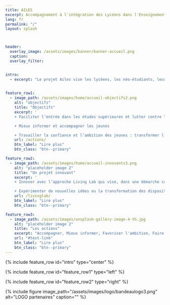 ```yaml
---
title: AILES
excerpt: Accompagnement à l'intégration des Lycéens dans l'Enseignement Supérieur (AILES)
lang: fr
permalink: "/"
layout: splash



header:
  overlay_image: /assets/images/banner/banner-accueil.png
  caption: 
  overlay_filter: 


intro: 
  - excerpt: "Le projet Ailes vise les lycéens, les néo-étudiants, leurs familles, mais aussi l’ensemble des acteurs de l’éducation et de l’orientation. Il associe trois Universités (Université de Reims Champagne-Ardenne, Université de Lorraine, Université de technologie de Troyes) et deux Rectorats (Nancy-Metz et Reims). Il s’agit d’une opération soutenue par l’Etat dans le cadre de l’action « Territoires d’innovation pédagogique » du programme d’investissement d’avenir, opéré par la Caisse des Dépôts."
 

feature_row1:
  - image_path: /assets/images/home/accueil-objectifs2.png
    alt: "objectifs"
    title: "Objectifs"
    excerpt: '
    + Faciliter l’entrée dans les études supérieures et lutter contre l’autocensure.

    + Mieux informer et accompagner les jeunes

    + Travailler la confiance et l’ambition des jeunes : transformer l’écosystème dans lequel ils évoluent'
    url: /actions/
    btn_label: "Lire plus"
    btn_class: "btn--primary"

feature_row2:
  - image_path: /assets/images/home/accueil-innovants3.png
    alt: "placeholder image 2"
    title: "Un projet innovant"
    excerpt: '
    + Innover avec l’approche Living Lab qui vise, dans une démarche collaborative, à construire, avec l’ensemble des acteurs, une compréhension partagée des problèmes et des solutions dans les territoires.

    + Expérimenter de nouvelles idées ou la transformation des dispositifs existants. Le projet Ailes repose sur une démarche itérative permettant de faire constamment évoluer les dispositifs afin de toujours mieux répondre aux problématiques rencontrés par les lycéens. Il est adossé à une évaluation scientifique menée par un laboratoire de recherche totalement partie prenante du projet. '
    url: /livinglab/
    btn_label: "Lire plus"
    btn_class: "btn--primary"

feature_row3:
  - image_path: /assets/images/unsplash-gallery-image-4-th.jpg
    alt: "placeholder image 2"
    title: "Les actions"
    excerpt: "Accompagner, Mieux informer, Favoriser l'ambition, Faire decouvrir les metiers. "
    url: "#test-link"
    btn_label: "Lire plus"
    btn_class: "btn--primary" 
---
```



{% include feature_row id="intro" type="center" %}

{% include feature_row id="feature_row1" type="left" %}

{% include feature_row id="feature_row2" type="right" %}

<!-- {% include feature_row id="feature_row3" type="center" %}
 -->


<!-- If you want to display the new or announcements here  -->
<!-- ## Announcements


{% include /AILES/Posts-FR.html %} -->


{% include figure image_path="/assets/images/logo/bandeaulogo3.png" alt="LOGO partenaires" caption="" %}



